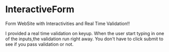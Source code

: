# InteractiveForm
Form WebSite with Interactivities and Real Time Validation!!

I provided a real time validation on keyup. When the user start typing in one of the inputs,the validation run right away. You don't have to click submit to see if you pass validation or not.
